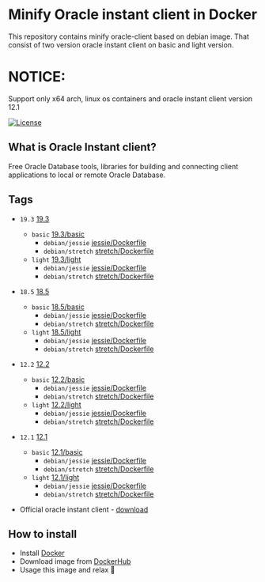 Minify Oracle instant client in Docker
======

This repository contains minify oracle-client based on debian image.
That consist of two version oracle instant client on basic and light version.


# NOTICE:

Support only x64 arch, linux os containers and oracle instant client version 12.1

[![License](https://img.shields.io/badge/license-MIT-brightgreen.svg?style=flat-square)](LICENSE)

## What is Oracle Instant client?

Free Oracle Database tools, libraries for building and connecting client applications to local or remote Oracle Database.

## Tags


* `19.3` [19.3](https://github.com/mrfoe7/minify-oracle-client/tree/master/19.3)
    * `basic` [19.3/basic](https://github.com/mrfoe7/minify-oracle-client/tree/master/19.3/basic)
        * `debian/jessie` [jessie/Dockerfile](https://github.com/mrfoe7/minify-oracle-client/blob/master/19.3/basic/jessie/Dockerfile)
        * `debian/stretch` [stretch/Dockerfile](https://github.com/mrfoe7/minify-oracle-client/blob/master/19.3/basic/stretch/Dockerfile)
    * `light` [19.3/light](https://github.com/mrfoe7/minify-oracle-client/tree/master/19.3/light)
        * `debian/jessie` [jessie/Dockerfile](https://github.com/mrfoe7/minify-oracle-client/blob/master/19.3/light/jessie/Dockerfile)
        * `debian/stretch` [stretch/Dockerfile](https://github.com/mrfoe7/minify-oracle-client/blob/master/19.3/light/stretch/Dockerfile)

* `18.5` [18.5](https://github.com/mrfoe7/minify-oracle-client/tree/master/18.5)
    * `basic` [18.5/basic](https://github.com/mrfoe7/minify-oracle-client/tree/master/18.5/basic)
        * `debian/jessie` [jessie/Dockerfile](https://github.com/mrfoe7/minify-oracle-client/blob/master/18.5/basic/jessie/Dockerfile)
        * `debian/stretch` [stretch/Dockerfile](https://github.com/mrfoe7/minify-oracle-client/blob/master/18.5/basic/stretch/Dockerfile)
    * `light` [18.5/light](https://github.com/mrfoe7/minify-oracle-client/tree/master/18.5/light)
        * `debian/jessie` [jessie/Dockerfile](https://github.com/mrfoe7/minify-oracle-client/blob/master/18.5/light/jessie/Dockerfile)
        * `debian/stretch` [stretch/Dockerfile](https://github.com/mrfoe7/minify-oracle-client/blob/master/18.5/light/stretch/Dockerfile)

* `12.2` [12.2](https://github.com/mrfoe7/minify-oracle-client/tree/master/12.2)
    * `basic` [12.2/basic](https://github.com/mrfoe7/minify-oracle-client/tree/master/12.2/basic)
        * `debian/jessie` [jessie/Dockerfile](https://github.com/mrfoe7/minify-oracle-client/blob/master/12.2/basic/jessie/Dockerfile)
        * `debian/stretch` [stretch/Dockerfile](https://github.com/mrfoe7/minify-oracle-client/blob/master/12.2/basic/stretch/Dockerfile)
    * `light` [12.2/light](https://github.com/mrfoe7/minify-oracle-client/tree/master/12.2/light)
        * `debian/jessie` [jessie/Dockerfile](https://github.com/mrfoe7/minify-oracle-client/blob/master/12.2/light/jessie/Dockerfile)
        * `debian/stretch` [stretch/Dockerfile](https://github.com/mrfoe7/minify-oracle-client/blob/master/12.2/light/stretch/Dockerfile)

* `12.1` [12.1](https://github.com/mrfoe7/minify-oracle-client/tree/master/12.1)
    * `basic` [12.1/basic](https://github.com/mrfoe7/minify-oracle-client/tree/master/12.1/basic)
        * `debian/jessie` [jessie/Dockerfile](https://github.com/mrfoe7/minify-oracle-client/blob/master/12.1/basic/jessie/Dockerfile)
        * `debian/stretch` [stretch/Dockerfile](https://github.com/mrfoe7/minify-oracle-client/blob/master/12.1/basic/stretch/Dockerfile)
    * `light` [12.1/light](https://github.com/mrfoe7/minify-oracle-client/tree/master/12.1/light)
        * `debian/jessie` [jessie/Dockerfile](https://github.com/mrfoe7/minify-oracle-client/blob/master/12.1/light/jessie/Dockerfile)
        * `debian/stretch` [stretch/Dockerfile](https://github.com/mrfoe7/minify-oracle-client/blob/master/12.1/light/stretch/Dockerfile)

* Official oracle instant client - [download](https://www.oracle.com/technetwork/topics/linuxx86-64soft-092277.html)

## How to install 

* Install [Docker](https://www.docker.com/get-started)
* Download image from [DockerHub](https://hub.docker.com/r/mrfoe7/minify-oracle-client)
* Usage this image and relax :lollipop: